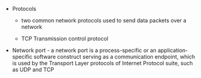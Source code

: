 - Protocols

    - two common network protocols used to send data packets over a network

    - TCP Transmission control protocol

- Network port - a network port is a process-specific or an application-specific software construct serving as a communication endpoint, which is used by the Transport Layer protocols of Internet Protocol suite, such as UDP and TCP